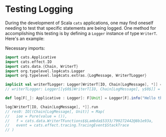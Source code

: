 # Testing Logging

During the development of Scala `cats` applications, one may find oneself needing to test 
that specific statements are being logged. One method for accomplishing this testing is by 
defining a `Logger` instance of type `WriterT`. Here's an example:

Necessary imports:
```scala
import cats.Applicative
import cats.effect.IO
import cats.data.{Chain, WriterT}
import org.typelevel.log4cats.Logger
import org.typelevel.log4cats.extras.{LogMessage, WriterTLogger}
```

```scala
implicit val writerTLogger: Logger[WriterT[IO, Chain[LogMessage], *]] = WriterTLogger[IO, Chain]()
// writerTLogger: Logger[[γ$0$]WriterT[IO, Chain[LogMessage], γ$0$]] = org.typelevel.log4cats.extras.WriterTLogger$$anon$1@6168ba07

def log[F[_]: Applicative : Logger]: F[Unit] = Logger[F].info("Hello there")

log[WriterT[IO, Chain[LogMessage], *]].run
// res0: IO[(Chain[LogMessage], Unit)] = Map(
//   ioe = Pure(value = ()),
//   f = cats.data.WriterTFunctions$$Lambda$5333/799272442@8b1e93a,
//   event = cats.effect.tracing.TracingEvent$StackTrace
// )
```